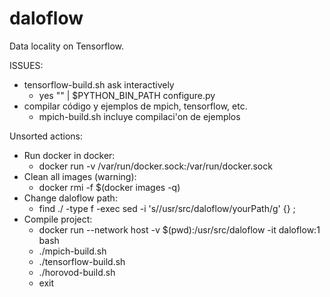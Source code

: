 # daloflow
Data locality on Tensorflow.


ISSUES:
* tensorflow-build.sh ask interactively
  * yes "" | $PYTHON_BIN_PATH configure.py
* compilar código y ejemplos de mpich, tensorflow, etc.
  * mpich-build.sh incluye compilaci'on de ejemplos


Unsorted actions:
* Run docker in docker:
  * docker run -v /var/run/docker.sock:/var/run/docker.sock <other options>
* Clean all images (warning):
  * docker rmi -f $(docker images -q)
* Change daloflow path:
  * find ./ -type f -exec sed -i 's/\/usr\/src\/daloflow/yourPath/g' {} \;
* Compile project:
  * docker run --network host -v $(pwd):/usr/src/daloflow -it daloflow:1 bash
  * ./mpich-build.sh		
  * ./tensorflow-build.sh
  * ./horovod-build.sh	
  * exit

